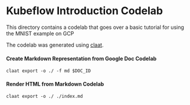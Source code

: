 # Kubeflow Introduction Codelab

This directory contains a codelab that goes over a basic tutorial for using the MNIST example on GCP

The codelab was generated using [claat](https://github.com/googlecodelabs/tools).


#### Create Markdown Representation from Google Doc Codelab

```
claat export -o ./ -f md $DOC_ID
```

#### Render HTML from Markdown Codelab

```
claat export -o ./ ./index.md
```
